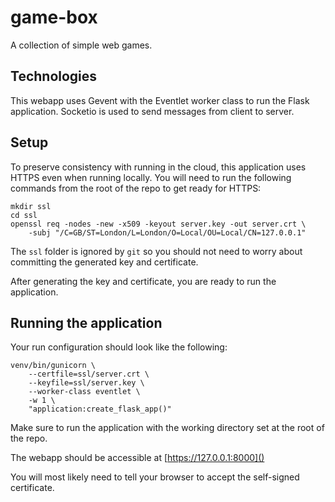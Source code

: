 # game-box
A collection of simple web games.

## Technologies
This webapp uses Gevent with the Eventlet worker class to run the Flask application.
Socketio is used to send messages from client to server.

## Setup
To preserve consistency with running in the cloud, this application uses HTTPS even when running locally.
You will need to run the following commands from the root of the repo to get ready for HTTPS:
```
mkdir ssl
cd ssl
openssl req -nodes -new -x509 -keyout server.key -out server.crt \
    -subj "/C=GB/ST=London/L=London/O=Local/OU=Local/CN=127.0.0.1"
```
The `ssl` folder is ignored by `git` so you should not need to worry about committing the
generated key and certificate.

After generating the key and certificate, you are ready to run the application.

## Running the application
Your run configuration should look like the following:
```
venv/bin/gunicorn \
    --certfile=ssl/server.crt \
    --keyfile=ssl/server.key \
    --worker-class eventlet \
    -w 1 \
    "application:create_flask_app()"
```
Make sure to run the application with the working directory set at the root of the repo.

The webapp should be accessible at [https://127.0.0.1:8000]()

You will most likely need to tell your browser to accept the self-signed certificate.
